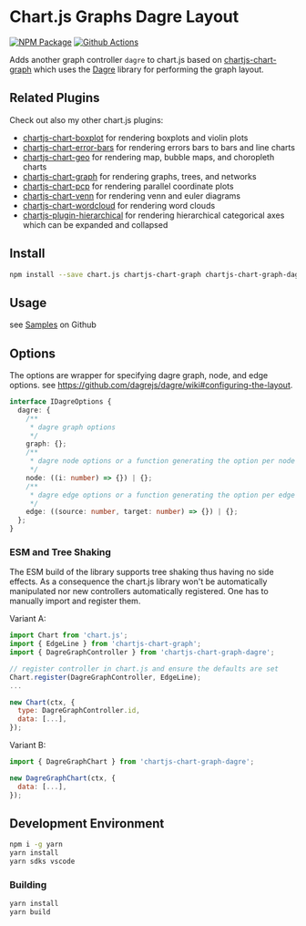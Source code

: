 # Chart.js Graphs Dagre Layout

[![NPM Package][npm-image]][npm-url] [![Github Actions][github-actions-image]][github-actions-url]

Adds another graph controller `dagre` to chart.js based on [chartjs-chart-graph](https://github.com/sgratzl/chartjs-chart-graph) which uses the [Dagre](https://github.com/dagrejs/dagre) library for performing the graph layout.

## Related Plugins

Check out also my other chart.js plugins:

- [chartjs-chart-boxplot](https://github.com/sgratzl/chartjs-chart-boxplot) for rendering boxplots and violin plots
- [chartjs-chart-error-bars](https://github.com/sgratzl/chartjs-chart-error-bars) for rendering errors bars to bars and line charts
- [chartjs-chart-geo](https://github.com/sgratzl/chartjs-chart-geo) for rendering map, bubble maps, and choropleth charts
- [chartjs-chart-graph](https://github.com/sgratzl/chartjs-chart-graph) for rendering graphs, trees, and networks
- [chartjs-chart-pcp](https://github.com/sgratzl/chartjs-chart-pcp) for rendering parallel coordinate plots
- [chartjs-chart-venn](https://github.com/sgratzl/chartjs-chart-venn) for rendering venn and euler diagrams
- [chartjs-chart-wordcloud](https://github.com/sgratzl/chartjs-chart-wordcloud) for rendering word clouds
- [chartjs-plugin-hierarchical](https://github.com/sgratzl/chartjs-plugin-hierarchical) for rendering hierarchical categorical axes which can be expanded and collapsed

## Install

```bash
npm install --save chart.js chartjs-chart-graph chartjs-chart-graph-dagre
```

## Usage

see [Samples](https://github.com/sgratzl/chartjs-chart-graph-dagre/tree/main/samples) on Github

## Options

The options are wrapper for specifying dagre graph, node, and edge options. see https://github.com/dagrejs/dagre/wiki#configuring-the-layout.

```ts
interface IDagreOptions {
  dagre: {
    /**
     * dagre graph options
     */
    graph: {};
    /**
     * dagre node options or a function generating the option per node
     */
    node: ((i: number) => {}) | {};
    /**
     * dagre edge options or a function generating the option per edge
     */
    edge: ((source: number, target: number) => {}) | {};
  };
}
```

### ESM and Tree Shaking

The ESM build of the library supports tree shaking thus having no side effects. As a consequence the chart.js library won't be automatically manipulated nor new controllers automatically registered. One has to manually import and register them.

Variant A:

```js
import Chart from 'chart.js';
import { EdgeLine } from 'chartjs-chart-graph';
import { DagreGraphController } from 'chartjs-chart-graph-dagre';

// register controller in chart.js and ensure the defaults are set
Chart.register(DagreGraphController, EdgeLine);
...

new Chart(ctx, {
  type: DagreGraphController.id,
  data: [...],
});
```

Variant B:

```js
import { DagreGraphChart } from 'chartjs-chart-graph-dagre';

new DagreGraphChart(ctx, {
  data: [...],
});
```

## Development Environment

```sh
npm i -g yarn
yarn install
yarn sdks vscode
```

### Building

```sh
yarn install
yarn build
```

[npm-image]: https://badge.fury.io/js/chartjs-chart-graph-dagre.svg
[npm-url]: https://npmjs.org/package/chartjs-chart-graph-dagre
[github-actions-image]: https://github.com/sgratzl/chartjs-chart-graph-dagre/workflows/ci/badge.svg
[github-actions-url]: https://github.com/sgratzl/chartjs-chart-graph-dagre/actions
[codepen]: https://img.shields.io/badge/CodePen-open-blue?logo=codepen
